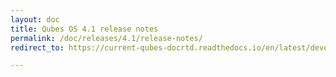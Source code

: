 ```yaml
---
layout: doc
title: Qubes OS 4.1 release notes
permalink: /doc/releases/4.1/release-notes/
redirect_to: https://current-qubes-docrtd.readthedocs.io/en/latest/developer/releases/4_1/release-notes.html

---
```

